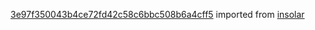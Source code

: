 [3e97f350043b4ce72fd42c58c6bbc508b6a4cff5](https://github.com/insolar/insolar/commit/3e97f350043b4ce72fd42c58c6bbc508b6a4cff5) imported from [insolar](https://github.com/insolar/insolar)
